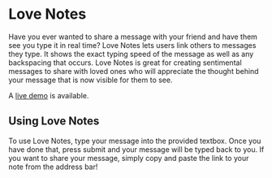 # Love Notes

Have you ever wanted to share a message with your friend and have them see you type it in real time? Love Notes lets users link others to messages they type. It shows the exact typing speed of the message as well as any backspacing that occurs. Love Notes is great for creating sentimental messages to share with loved ones who will appreciate the thought behind your message that is now visible for them to see.

A [live demo](https://heabuh.com/lovenotes/) is available.

## Using Love Notes

To use Love Notes, type your message into the provided textbox. Once you have 
done that, press submit and your message will be typed back to you. If you want 
to share your message, simply copy and paste the link to your note from the 
address bar!
